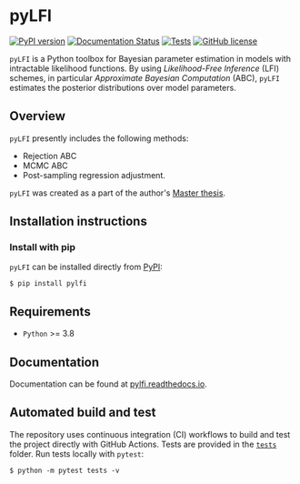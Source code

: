 # pyLFI

[![PyPI version](https://badge.fury.io/py/pylfi.svg)](https://badge.fury.io/py/pylfi)
[![Documentation Status](https://readthedocs.org/projects/pylfi/badge/?version=latest)](https://pylfi.readthedocs.io/en/latest/?badge=latest)
[![Tests](https://github.com/nicolossus/pylfi/workflows/Tests/badge.svg?branch=main)](https://github.com/nicolossus/pylfi/actions)
[![GitHub license](https://img.shields.io/github/license/nicolossus/pylfi)](https://github.com/nicolossus/pylfi/blob/pylfi/LICENSE)

`pyLFI` is a Python toolbox for Bayesian parameter estimation in models with intractable likelihood functions. By using *Likelihood-Free Inference* (LFI) schemes, in particular *Approximate Bayesian Computation* (ABC), `pyLFI` estimates the posterior distributions over model parameters.

## Overview

`pyLFI` presently includes the following methods:

* Rejection ABC
* MCMC ABC
* Post-sampling regression adjustment.

`pyLFI` was created as a part of the author's [Master thesis](https://github.com/nicolossus/Master-thesis).

## Installation instructions

### Install with pip
`pyLFI` can be installed directly from [PyPI](https://pypi.org/project/pylfi/):

    $ pip install pylfi

## Requirements
* `Python` >= 3.8

## Documentation
Documentation can be found at [pylfi.readthedocs.io](https://pylfi.readthedocs.io/).

<!--## Getting started
Check out the [Examples gallery](https://pylfi.readthedocs.io/en/latest/auto_examples/index.html) in the documentation.
-->

## Automated build and test
The repository uses continuous integration (CI) workflows to build and test the project directly with GitHub Actions. Tests are provided in the [`tests`](tests) folder. Run tests locally with `pytest`:

    $ python -m pytest tests -v
